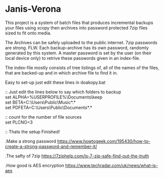 # Janis-Verona

This project is a system of batch files that produces incremental backups your files using xcopy
then archives into password protected 7zip files sized to fit onto media.

The Archives can be safely uploaded to the public internet. 7zip passwords are strong. FLW. Each backup-archive has its own password, randomly generated by this system. A master password is set by the user (on their local device only) to retrive these passwords given in an index-file.

The index-file mostly consists of tree listings of, all of the names of the files, that are backed-up and in which archive file to find it in.

Easy to set-up just edit these lines in doakopy.bat

:: Just edit the lines below to say which folders to backup
<br />set ALPHA=%USERPROFILE%\Documents\keep
<br />set BETA=C:\Users\Public\Music\*.*
<br />set PDFETA=C:\Users\Public\Documents\*.*

:: count for the number of file sources
<br />set PLCNO=3

:: Thats the setup Finished!


.Make a strong password <https://www.howtogeek.com/195430/how-to-create-a-strong-password-and-remember-it/>

.The safty of 7zip <https://7ziphelp.com/is-7-zip-safe-find-out-the-truth>

.How good is AES encryption <https://www.techradar.com/uk/news/what-is-aes>
